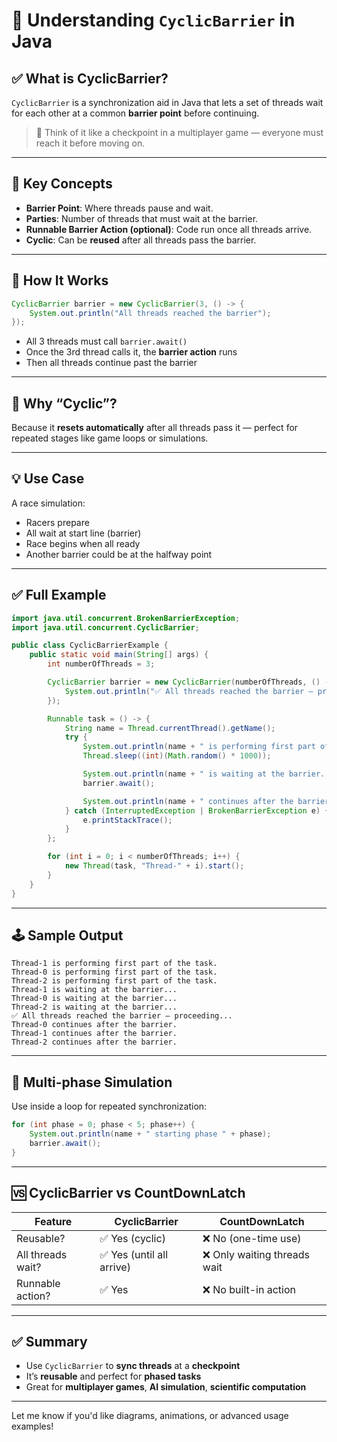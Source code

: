 
# 🔄 Understanding `CyclicBarrier` in Java

## ✅ What is CyclicBarrier?

`CyclicBarrier` is a synchronization aid in Java that lets a set of threads wait for each other at a common **barrier point** before continuing.

> 📌 Think of it like a checkpoint in a multiplayer game — everyone must reach it before moving on.

---

## 🧠 Key Concepts

- **Barrier Point**: Where threads pause and wait.
- **Parties**: Number of threads that must wait at the barrier.
- **Runnable Barrier Action (optional)**: Code run once all threads arrive.
- **Cyclic**: Can be **reused** after all threads pass the barrier.

---

## 🔧 How It Works

```java
CyclicBarrier barrier = new CyclicBarrier(3, () -> {
    System.out.println("All threads reached the barrier");
});
```

- All 3 threads must call `barrier.await()`
- Once the 3rd thread calls it, the **barrier action** runs
- Then all threads continue past the barrier

---

## 🔄 Why “Cyclic”?

Because it **resets automatically** after all threads pass it — perfect for repeated stages like game loops or simulations.

---

## 💡 Use Case

A race simulation:

- Racers prepare
- All wait at start line (barrier)
- Race begins when all ready
- Another barrier could be at the halfway point

---

## ✅ Full Example

```java
import java.util.concurrent.BrokenBarrierException;
import java.util.concurrent.CyclicBarrier;

public class CyclicBarrierExample {
    public static void main(String[] args) {
        int numberOfThreads = 3;

        CyclicBarrier barrier = new CyclicBarrier(numberOfThreads, () -> {
            System.out.println("✅ All threads reached the barrier – proceeding...");
        });

        Runnable task = () -> {
            String name = Thread.currentThread().getName();
            try {
                System.out.println(name + " is performing first part of the task.");
                Thread.sleep((int)(Math.random() * 1000));

                System.out.println(name + " is waiting at the barrier...");
                barrier.await();

                System.out.println(name + " continues after the barrier.");
            } catch (InterruptedException | BrokenBarrierException e) {
                e.printStackTrace();
            }
        };

        for (int i = 0; i < numberOfThreads; i++) {
            new Thread(task, "Thread-" + i).start();
        }
    }
}
```

---

## 🕹️ Sample Output

```
Thread-1 is performing first part of the task.
Thread-0 is performing first part of the task.
Thread-2 is performing first part of the task.
Thread-1 is waiting at the barrier...
Thread-0 is waiting at the barrier...
Thread-2 is waiting at the barrier...
✅ All threads reached the barrier – proceeding...
Thread-0 continues after the barrier.
Thread-1 continues after the barrier.
Thread-2 continues after the barrier.
```

---

## 🔁 Multi-phase Simulation

Use inside a loop for repeated synchronization:

```java
for (int phase = 0; phase < 5; phase++) {
    System.out.println(name + " starting phase " + phase);
    barrier.await();
}
```

---

## 🆚 CyclicBarrier vs CountDownLatch

| Feature             | CyclicBarrier               | CountDownLatch              |
|---------------------|-----------------------------|------------------------------|
| Reusable?           | ✅ Yes (cyclic)              | ❌ No (one-time use)         |
| All threads wait?   | ✅ Yes (until all arrive)    | ❌ Only waiting threads wait |
| Runnable action?    | ✅ Yes                       | ❌ No built-in action        |

---

## ✅ Summary

- Use `CyclicBarrier` to **sync threads** at a **checkpoint**
- It’s **reusable** and perfect for **phased tasks**
- Great for **multiplayer games**, **AI simulation**, **scientific computation**

---

Let me know if you'd like diagrams, animations, or advanced usage examples!
